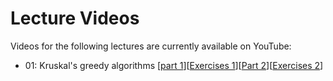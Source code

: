 # Lecture Videos 

Videos for the following lectures are currently available on YouTube:
- 01: Kruskal's greedy algorithms [[part 1](https://youtu.be/AriHQz6x3uY)][[Exercises 1](https://youtu.be/tF4vR87fKkE)][[Part 2](https://youtu.be/8i2XsxU-VL4)][[Exercises 2](https://youtu.be/tF4vR87fKkE)]     
